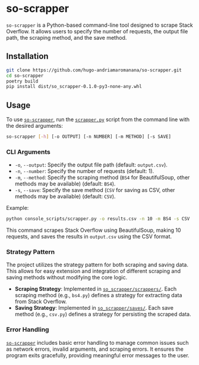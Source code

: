 # so-scrapper

`so-scrapper` is a Python-based command-line tool designed to scrape Stack Overflow. It allows users to specify the number of requests, the output file path, the scraping method, and the save method.

## Installation

```sh
git clone https://github.com/hugo-andriamaromanana/so-scrapper.git
cd so-scrapper
poetry build
pip install dist/so_scrapper-0.1.0-py3-none-any.whl
```

## Usage

To use [`so-scrapper`]("README.md"), run the [`scrapper.py`]("console_scripts/scrapper.py") script from the command line with the desired arguments:

```sh
so-scrapper [-h] [-o OUTPUT] [-n NUMBER] [-m METHOD] [-s SAVE]
```

### CLI Arguments

- `-o`, `--output`: Specify the output file path (default: `output.csv`).
- `-n`, `--number`: Specify the number of requests (default: 1).
- `-m`, `--method`: Specify the scraping method (`BS4` for BeautifulSoup, other methods may be available) (default: `BS4`).
- `-s`, `--save`: Specify the save method (`CSV` for saving as CSV, other methods may be available) (default: `CSV`).

Example:

```sh
python console_scripts/scrapper.py -o results.csv -n 10 -m BS4 -s CSV
```

This command scrapes Stack Overflow using BeautifulSoup, making 10 requests, and saves the results in `output.csv` using the CSV format.

### Strategy Pattern

The project utilizes the strategy pattern for both scraping and saving data. This allows for easy extension and integration of different scraping and saving methods without modifying the core logic.

- **Scraping Strategy**: Implemented in [`so_scrapper/scrappers/`]( "so_scrapper/scrappers/"). Each scraping method (e.g., `bs4.py`) defines a strategy for extracting data from Stack Overflow.
- **Saving Strategy**: Implemented in [`so_scrapper/saves/`]("so_scrapper/saves/"). Each save method (e.g., `csv.py`) defines a strategy for persisting the scraped data.

### Error Handling

[`so-scrapper`]("README.md") includes basic error handling to manage common issues such as network errors, invalid arguments, and scraping errors. It ensures the program exits gracefully, providing meaningful error messages to the user.

